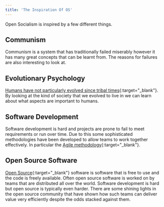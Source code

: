 ```yaml
---
title: 'The Inspiration Of OS'
---
```


Open Socialism is inspired by a few different things.

## Communism

Communism is a system that has traditionally failed miserably however it has many great concepts that can be learnt from. The reasons for failures are also interesting to look at.

## Evolutionary Psychology

[Humans have not particularly evolved since tribal times](http://www.telegraph.co.uk/news/science/evolution/10297124/Sir-David-Attenborough-Humans-have-stopped-evolving.html){:target="_blank"}. By looking at the kind of society that we evolved to live in we can learn about what aspects are important to humans.

## Software Development

Software development is hard and projects are prone to fail to meet requirements or run over time. Due to this some sophisticated methodologies have been developed to allow teams to work together effectively. In particular the [Agile methodology](https://en.wikipedia.org/wiki/Agile_software_development){:target="_blank"}.

## Open Source Software

[Open Source](https://en.wikipedia.org/wiki/Open_source){:target="_blank"} software is software that is free to use and the code is freely available. Often open source software is worked on by teams that are distributed all over the world. Software development is hard but open source is typically even harder. There are some shining lights in the open source community that have shown how such teams can deliver value very efficiently despite the odds stacked against them.
